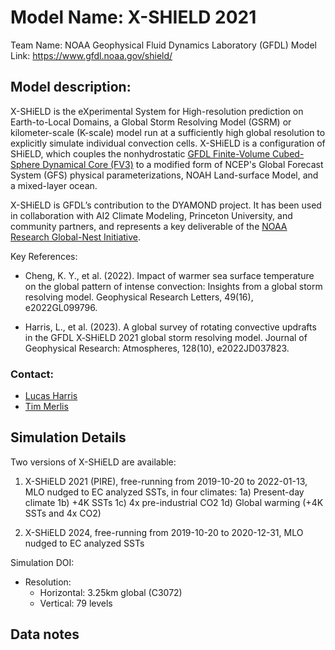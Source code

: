 # Model Name: X-SHIELD 2021
Team Name: NOAA Geophysical Fluid Dynamics Laboratory (GFDL)
Model Link: https://www.gfdl.noaa.gov/shield/


## Model description: 

X-SHiELD is the eXperimental System for High-resolution prediction on Earth-to-Local Domains, a Global Storm Resolving Model (GSRM) or kilometer-scale (K-scale) model run at a sufficiently high global resolution to explicitly simulate individual convection cells. X-SHiELD is a configuration of SHiELD, which couples the nonhydrostatic [GFDL Finite-Volume Cubed-Sphere Dynamical Core (FV3)](www.gfdl.noaa.gov/fv3) to a modified form of NCEP's Global Forecast System (GFS) physical parameterizations, NOAH Land-surface Model, and a mixed-layer ocean. 

X-SHiELD is GFDL’s contribution to the DYAMOND project. It has been used in collaboration with AI2 Climate Modeling, Princeton University, and community partners, and represents a key deliverable of the [NOAA Research Global-Nest Initiative](https://www.gfdl.noaa.gov/noaa-research-global-nest-initiative/). 

Key References:

- Cheng, K. Y., et al. (2022). Impact of warmer sea surface temperature on the global pattern of intense convection: Insights from a global storm resolving model. Geophysical Research Letters, 49(16), e2022GL099796.

- Harris, L., et al. (2023). A global survey of rotating convective updrafts in the GFDL X‐SHiELD 2021 global storm resolving model. Journal of Geophysical Research: Atmospheres, 128(10), e2022JD037823.

### Contact:
- [Lucas Harris](mailto:Lucas.Harris@noaa.gov)
- [Tim Merlis](mailto:tmerlis@princeton.edu)

## Simulation Details

Two versions of X-SHiELD are available:

1) X-SHiELD 2021 (PIRE), free-running from 2019-10-20 to 2022-01-13, MLO nudged to EC analyzed SSTs, in four climates:
1a) Present-day climate
1b) +4K SSTs
1c) 4x pre-industrial CO2
1d) Global warming (+4K SSTs and 4x CO2)

2) X-SHiELD 2024, free-running from 2019-10-20 to 2020-12-31, MLO nudged to EC analyzed SSTs

Simulation DOI: 

- Resolution: 
    - Horizontal: 3.25km global (C3072)
    - Vertical: 79 levels 
    
## Data notes

